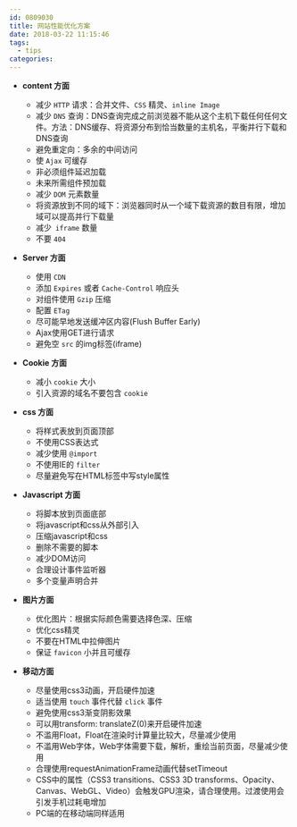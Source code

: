 ```yaml
---
id: 0809030
title: 网站性能优化方案
date: 2018-03-22 11:15:46
tags:
  - tips
categories:
---
```


- **content 方面**
  - 减少 `HTTP` 请求：合并文件、`CSS` 精灵、`inline Image`
  - 减少 `DNS` 查询：DNS查询完成之前浏览器不能从这个主机下载任何任何文件。方法：DNS缓存、将资源分布到恰当数量的主机名，平衡并行下载和DNS查询
  - 避免重定向：多余的中间访问
  - 使 `Ajax` 可缓存
  - 非必须组件延迟加载
  - 未来所需组件预加载
  - 减少 `DOM` 元素数量
  - 将资源放到不同的域下：浏览器同时从一个域下载资源的数目有限，增加域可以提高并行下载量
  - 减少` iframe` 数量
  - 不要 `404`

- **Server 方面**
  - 使用 `CDN`
  - 添加 `Expires` 或者 `Cache-Control` 响应头
  - 对组件使用 `Gzip` 压缩
  - 配置 `ETag`
  - 尽可能早地发送缓冲区内容(Flush Buffer Early)
  - Ajax使用GET进行请求
  - 避免空 `src` 的img标签(iframe)

- **Cookie 方面**
  - 减小 `cookie` 大小
  - 引入资源的域名不要包含 `cookie`

- **css 方面**
  - 将样式表放到页面顶部
  - 不使用CSS表达式
  - 减少使用 `@import`
  - 不使用IE的 `filter`
  - 尽量避免写在HTML标签中写style属性

- **Javascript 方面**
  - 将脚本放到页面底部
  - 将javascript和css从外部引入
  - 压缩javascript和css
  - 删除不需要的脚本
  - 减少DOM访问
  - 合理设计事件监听器
  - 多个变量声明合并

- **图片方面**
  - 优化图片：根据实际颜色需要选择色深、压缩
  - 优化css精灵
  - 不要在HTML中拉伸图片
  - 保证 `favicon` 小并且可缓存

- **移动方面**
  - 尽量使用css3动画，开启硬件加速
  - 适当使用 `touch` 事件代替 `click` 事件
  - 避免使用css3渐变阴影效果
  - 可以用transform: translateZ(0)来开启硬件加速
  - 不滥用Float，Float在渲染时计算量比较大，尽量减少使用
  - 不滥用Web字体，Web字体需要下载，解析，重绘当前页面，尽量减少使用
  - 合理使用requestAnimationFrame动画代替setTimeout
  - CSS中的属性（CSS3 transitions、CSS3 3D transforms、Opacity、Canvas、WebGL、Video）会触发GPU渲染，请合理使用。过渡使用会引发手机过耗电增加
  - PC端的在移动端同样适用